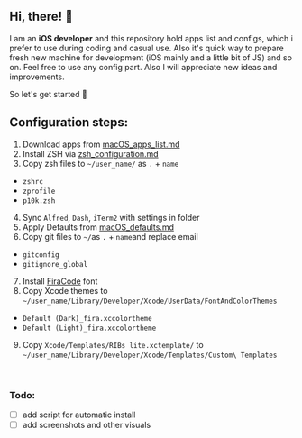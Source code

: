 ## Hi, there! 👋

I am an **iOS developer** and this repository hold apps list and configs, which i prefer to use during coding and casual use. 
Also it's quick way to prepare fresh new machine for development (iOS mainly and a little bit of JS) and so on.
Feel free to use any config part.
Also I will appreciate new ideas and improvements. 

So let's get started 🚀

## Configuration steps:

1. Download apps from  [macOS_apps_list.md](macOS_apps_list.md)  
2. Install ZSH via [zsh_configuration.md](zsh_configuration.md)  
3. Copy zsh  files to `~/user_name/` as `.` + `name`
  - `zshrc`  
  - `zprofile`  
  - `p10k.zsh`  
4. Sync `Alfred`, `Dash`, `iTerm2` with settings in folder 
5. Apply Defaults from [macOS_defaults.md](macOS_defaults.md)  
6. Copy git files to `~/`as `.` + `name`and replace email
  - `gitconfig`  
  - `gitignore_global`  
7. Install [FiraCode](https://github.com/tonsky/FiraCode) font  
8. Copy Xcode themes to `~/user_name/Library/Developer/Xcode/UserData/FontAndColorThemes`
  - `Default (Dark)_fira.xccolortheme` 
  - `Default (Light)_fira.xccolortheme`  
9. Copy `Xcode/Templates/RIBs lite.xctemplate/` to `~/user_name/Library/Developer/Xcode/Templates/Custom\ Templates`

</br>

### Todo:  
- [ ] add script for automatic install
- [ ] add screenshots and other visuals
